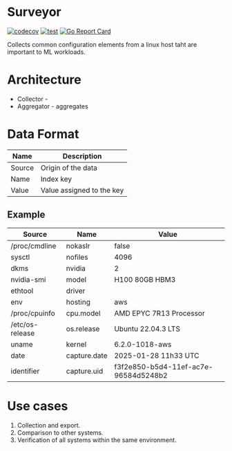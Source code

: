 # Surveyor

[![codecov](https://codecov.io/gh/mlmon/surveyor/graph/badge.svg?token=QGGV4Y1EMX)](https://codecov.io/gh/mlmon/surveyor)
[![test](https://github.com/mlmon/surveyor/actions/workflows/go.yml/badge.svg)](https://github.com/mlmon/surveyor/actions/workflows/go.yml)
[![Go Report Card](https://goreportcard.com/badge/github.com/mlmon/surveyor)](https://goreportcard.com/report/github.com/mlmon/surveyor)

Collects common configuration elements from a linux host taht are important to ML workloads.

# Architecture

* Collector - 
* Aggregator - aggregates

# Data Format

| Name   | Description               |
|--------|---------------------------|
| Source | Origin of the data        |
| Name   | Index key                 |
| Value  | Value assigned to the key |

## Example

| Source          | Name         | Value                                |
|-----------------|--------------|--------------------------------------|
| /proc/cmdline   | nokaslr      | false                                |
| sysctl          | nofiles      | 4096                                 |
| dkms            | nvidia       | 2                                    |
| nvidia-smi      | model        | H100 80GB HBM3                       |
| ethtool         | driver       |                                      |
| env             | hosting      | aws                                  |
| /proc/cpuinfo   | cpu.model    | AMD EPYC 7R13 Processor              |
| /etc/os-release | os.release   | Ubuntu 22.04.3 LTS                   |
| uname           | kernel       | 6.2.0-1018-aws                       |
| date            | capture.date | 2025-01-28 11h33 UTC                 |
| identifier      | capture.uid  | f3f2e850-b5d4-11ef-ac7e-96584d5248b2 |

# Use cases

1. Collection and export.
2. Comparison to other systems.
3. Verification of all systems within the same environment.
